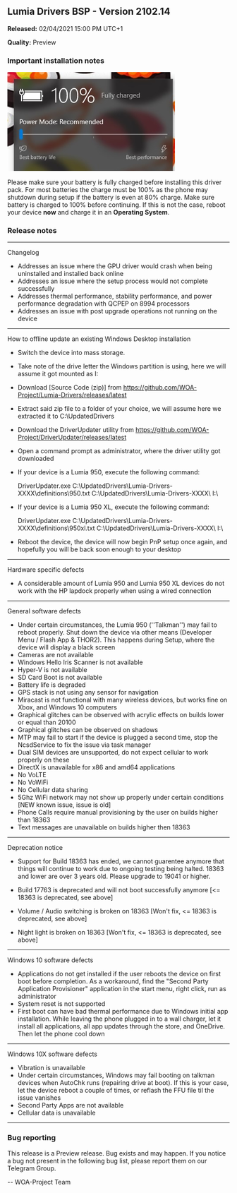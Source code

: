 ## Lumia Drivers BSP - Version 2102.14
**Released:** 02/04/2021 15:00 PM UTC+1

**Quality:** Preview

### Important installation notes

![Battery](battery.png)

Please make sure your battery is fully charged before installing this driver pack. For most batteries the charge must be 100% as the phone may shutdown during setup if the battery is even at 80% charge.
Make sure battery is charged to 100% before continuing. If this is not the case, reboot your device **now** and charge it in an **Operating System**.

### Release notes

____________________________________________________________________________________________________________________________


Changelog

- Addresses an issue where the GPU driver would crash when being uninstalled and installed back online
- Addresses an issue where the setup process would not complete successfully
- Addresses thermal performance, stability performance, and power performance degradation with QCPEP on 8994 processors
- Addresses an issue with post upgrade operations not running on the device

____________________________________________________________________________________________________________________________


How to offline update an existing Windows Desktop installation

- Switch the device into mass storage.
- Take note of the drive letter the Windows partition is using, here we will assume it got mounted as I:

- Download [Source Code (zip)] from https://github.com/WOA-Project/Lumia-Drivers/releases/latest
- Extract said zip file to a folder of your choice, we will assume here we extracted it to C:\UpdatedDrivers
- Download the DriverUpdater utility from https://github.com/WOA-Project/DriverUpdater/releases/latest
- Open a command prompt as administrator, where the driver utility got downloaded

- If your device is a Lumia 950, execute the following command:
  
  DriverUpdater.exe C:\UpdatedDrivers\Lumia-Drivers-XXXX\definitions\950.txt C:\UpdatedDrivers\Lumia-Drivers-XXXX\ I:\

- If your device is a Lumia 950 XL, execute the following command:
  
  DriverUpdater.exe C:\UpdatedDrivers\Lumia-Drivers-XXXX\definitions\950xl.txt C:\UpdatedDrivers\Lumia-Drivers-XXXX\ I:\

- Reboot the device, the device will now begin PnP setup once again, and hopefully you will be back soon enough to your desktop

____________________________________________________________________________________________________________________________


Hardware specific defects

- A considerable amount of Lumia 950 and Lumia 950 XL devices do not work with the HP lapdock properly when using a wired connection

____________________________________________________________________________________________________________________________


General software defects

- Under certain circumstances, the Lumia 950 (''Talkman'') may fail to reboot properly. Shut down the device via other means (Developer Menu / Flash App & THOR2). This happens during Setup, where the device will display a black screen
- Cameras are not available
- Windows Hello Iris Scanner is not available
- Hyper-V is not available
- SD Card Boot is not available
- Battery life is degraded
- GPS stack is not using any sensor for navigation
- Miracast is not functional with many wireless devices, but works fine on Xbox, and Windows 10 computers
- Graphical glitches can be observed with acrylic effects on builds lower or equal than 20100
- Graphical glitches can be observed on shadows
- MTP may fail to start if the device is plugged a second time, stop the NcsdService to fix the issue via task manager
- Dual SIM devices are unsupported, do not expect cellular to work properly on these
- DirectX is unavailable for x86 and amd64 applications
- No VoLTE
- No VoWiFi
- No Cellular data sharing
- 5Ghz WiFi network may not show up properly under certain conditions [NEW known issue, issue is old]
- Phone Calls require manual provisioning by the user on builds higher than 18363
- Text messages are unavailable on builds higher then 18363

____________________________________________________________________________________________________________________________


Deprecation notice

- Support for Build 18363 has ended, we cannot guarentee anymore that things will continue to work due to ongoing testing being halted.
  18363 and lower are over 3 years old. Please upgrade to 19041 or higher.

- Build 17763 is deprecated and will not boot successfully anymore [<= 18363 is deprecated, see above]
- Volume / Audio switching is broken on 18363 [Won't fix, <= 18363 is deprecated, see above]
- Night light is broken on 18363 [Won't fix, <= 18363 is deprecated, see above]

____________________________________________________________________________________________________________________________


Windows 10 software defects

- Applications do not get installed if the user reboots the device on first boot before completion.
  As a workaround, find the "Second Party Application Provisioner" application in the start menu, right click, run as administrator
- System reset is not supported
- First boot can have bad thermal performance due to Windows initial app installation.
  While leaving the phone plugged in to a wall charger, let it install all applications, all app updates through the store, and OneDrive. Then let the phone cool down

____________________________________________________________________________________________________________________________


Windows 10X software defects

- Vibration is unavailable
- Under certain circumstances, Windows may fail booting on talkman devices when AutoChk runs (repairing drive at boot). If this is your case, let the device reboot a couple of times, or reflash the FFU file til the issue vanishes
- Second Party Apps are not available
- Cellular data is unavailable

____________________________________________________________________________________________________________________________


### Bug reporting

This release is a Preview release. Bug exists and may happen. If you notice a bug not present in the following bug list, please report them on our Telegram Group.

-- WOA-Project Team